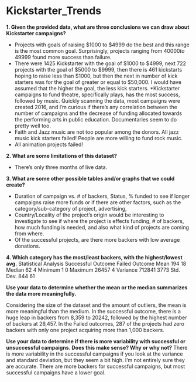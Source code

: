 # Kickstarter_Trends



**1. Given the provided data, what are three conclusions we can draw about Kickstarter campaigns?**
* Projects with goals of raising $1000 to $4999 do the best and this range is the most common goal. Surprisingly, projects ranging from $40000 to$ 49999 found more success than failure. 
* There were 1425 Kickstarter with the goal of $1000 to $4999, next 722 projects with the goal of $5000 to $9999, then there is 461 kickstarts hoping to raise less than $1000, but then the next in number of kick starters was for the goal of greater or equal to $50,000. I would have assumed that the higher the goal, the less kick starters. 
*Kickstarter campaigns to fund theatre, specifically plays, has the most success, followed by music. Quickly scanning the data, most campaigns were created 2016, and I’m curious if there’s any correlation between the number of campaigns and the decrease of funding allocated towards the performing arts in public education. Documentaries seem to do pretty well too. 
* Faith and Jazz music are not too popular among the donors. All jazz music kick starters failed! People are more willing to fund rock music. 
* All animation projects failed!

**2. What are some limitations of this dataset?**
* There’s only three months of live data. 

**3. What are some other possible tables and/or graphs that we could create?**
 * Duration of campaign vs. # of backers, Status, % funded to see if longer campaigns raise more funds or if there are other factors, such as the category/sub-category  of project, advertising, 
* Country/Locality of the project’s origin would be interesting to investigate to see if where the project is effects funding, # of backers, how much funding is needed, and also what kind of projects are coming from where. 
* Of the successful projects, are there more backers with low average donations. 

**4. Which category has the most/least backers, with the highest/lowest avg.**
		Statistical Analysis
	Successful Outcome	Failed Outcome
Mean	194	18
Median	62	4
Minimum	1	0
Maximum	26457	4
Variance	712841	3773
Std. Dev. 	844	61

**Use your data to determine whether the mean or the median summarizes the data more meaningfully.**

Considering the size of the dataset and the amount of outliers, the mean is more meaningful than the medium. In the successful outcome, there is a huge leap in backers from 8,359 to 20242, followed by the highest number of backers at 26,457. In the Failed outcomes, 287 of the projects had zero backers with only one project acquiring more than 1,000 backers. 

**Use your data to determine if there is more variability with successful or unsuccessful campaigns. Does this make sense? Why or why not?**
There is more variability in the successful campaigns if you look at the variance and standard deviation, but they seem a bit high. I’m not entirely sure they are accurate. There are more backers for successful campaigns, but most successful campaigns have a lower goal. 
